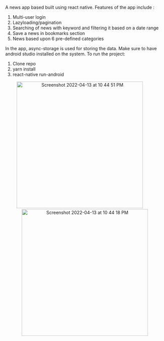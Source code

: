 A news app based built using react native.
Features of the app include : 
1. Multi-user login
2. Lazyloading/pagination
3. Searching of news with keyword and filtering it based on a date range
4. Save a news in bookmarks section
5. News based upon 6 pre-defined categories

In the app, async-storage is used for storing the data.
Make sure to have android studio installed on the system.
To run the project:
1. Clone repo
2. yarn install
3. react-native run-android

<p align="center">
  
  <img width="400" alt="Screenshot 2022-04-13 at 10 44 51 PM" src="https://user-images.githubusercontent.com/75309572/163254264-725a740f-19f3-4a39-b641-7d0c49a24fa3.png">
&nbsp; &nbsp; &nbsp; &nbsp;
 <img width="400" alt="Screenshot 2022-04-13 at 10 44 18 PM" src="https://user-images.githubusercontent.com/75309572/163254280-cae7bffa-e701-49ad-9915-d16a5a0eb739.png">

</p>


